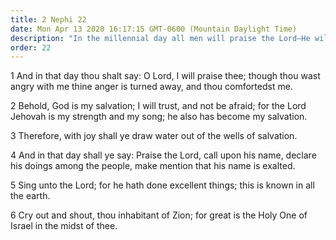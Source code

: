 ```yaml
---
title: 2 Nephi 22
date: Mon Apr 13 2020 16:17:15 GMT-0600 (Mountain Daylight Time)
description: "In the millennial day all men will praise the Lord—He will dwell among them—Compare Isaiah 12. About 559–545 B.C."
order: 22
---
```


1 And in that day thou shalt say: O Lord, I will praise thee; though thou wast angry with me thine anger is turned away, and thou comfortedst me.

2 Behold, God is my salvation; I will trust, and not be afraid; for the Lord Jehovah is my strength and my song; he also has become my salvation.

3 Therefore, with joy shall ye draw water out of the wells of salvation.

4 And in that day shall ye say: Praise the Lord, call upon his name, declare his doings among the people, make mention that his name is exalted.

5 Sing unto the Lord; for he hath done excellent things; this is known in all the earth.

6 Cry out and shout, thou inhabitant of Zion; for great is the Holy One of Israel in the midst of thee.
